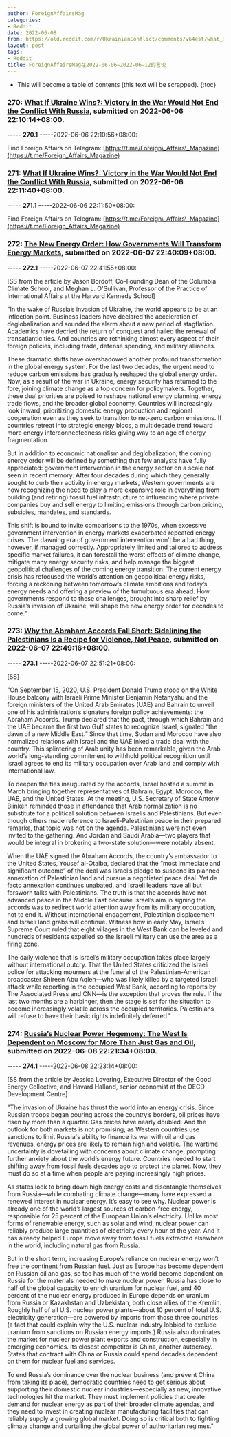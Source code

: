 ```yaml
---
author: ForeignAffairsMag
categories:
- Reddit
date: 2022-06-08
from: https://old.reddit.com/r/UkrainianConflict/comments/v64est/what_if_ukraine_wins_victory_in_the_war_would_not/
layout: post
tags:
- Reddit
title: ForeignAffairsMag在2022-06-06~2022-06-12的言论
---
```


* This will become a table of contents (this text will be scrapped).
{:toc}

### 270: [What If Ukraine Wins?: Victory in the War Would Not End the Conflict With Russia](https://old.reddit.com/r/UkrainianConflict/comments/v64est/what_if_ukraine_wins_victory_in_the_war_would_not/), submitted on 2022-06-06 22:10:14+08:00.

----- __270.1__ -----2022-06-06 22:10:56+08:00:

Find Foreign Affairs on Telegram: [https://t.me/Foreign\_Affairs\_Magazine](https://t.me/Foreign_Affairs_Magazine)

### 271: [What If Ukraine Wins?: Victory in the War Would Not End the Conflict With Russia](https://old.reddit.com/r/RussiaUkraineWar2022/comments/v64fwn/what_if_ukraine_wins_victory_in_the_war_would_not/), submitted on 2022-06-06 22:11:40+08:00.

----- __271.1__ -----2022-06-06 22:11:50+08:00:

Find Foreign Affairs on Telegram: [https://t.me/Foreign\_Affairs\_Magazine](https://t.me/Foreign_Affairs_Magazine)

### 272: [The New Energy Order: How Governments Will Transform Energy Markets](https://old.reddit.com/r/geopolitics/comments/v6xh36/the_new_energy_order_how_governments_will/), submitted on 2022-06-07 22:40:09+08:00.

----- __272.1__ -----2022-06-07 22:41:55+08:00:

\[SS from the article by Jason Bordoff, Co-Founding Dean of the Columbia Climate School, and Meghan L. O'Sullivan, Professor of the Practice of International Affairs at the Harvard Kennedy School\]

"In the wake of Russia’s invasion of Ukraine, the world appears to be at an inflection point. Business leaders have declared the acceleration of deglobalization and sounded the alarm about a new period of stagflation. Academics have decried the return of conquest and hailed the renewal of transatlantic ties. And countries are rethinking almost every aspect of their foreign policies, including trade, defense spending, and military alliances.  


These dramatic shifts have overshadowed another profound transformation in the global energy system. For the last two decades, the urgent need to reduce carbon emissions has gradually reshaped the global energy order. Now, as a result of the war in Ukraine, energy security has returned to the fore, joining climate change as a top concern for policymakers. Together, these dual priorities are poised to reshape national energy planning, energy trade flows, and the broader global economy. Countries will increasingly look inward, prioritizing domestic energy production and regional cooperation even as they seek to transition to net-zero carbon emissions. If countries retreat into strategic energy blocs, a multidecade trend toward more energy interconnectedness risks giving way to an age of energy fragmentation.  


But in addition to economic nationalism and deglobalization, the coming energy order will be defined by something that few analysts have fully appreciated: government intervention in the energy sector on a scale not seen in recent memory. After four decades during which they generally sought to curb their activity in energy markets, Western governments are now recognizing the need to play a more expansive role in everything from building (and retiring) fossil fuel infrastructure to influencing where private companies buy and sell energy to limiting emissions through carbon pricing, subsidies, mandates, and standards.

This shift is bound to invite comparisons to the 1970s, when excessive government intervention in energy markets exacerbated repeated energy crises. The dawning era of government intervention won’t be a bad thing, however, if managed correctly. Appropriately limited and tailored to address specific market failures, it can forestall the worst effects of climate change, mitigate many energy security risks, and help manage the biggest geopolitical challenges of the coming energy transition. The current energy crisis has refocused the world’s attention on geopolitical energy risks, forcing a reckoning between tomorrow’s climate ambitions and today’s energy needs and offering a preview of the tumultuous era ahead. How governments respond to these challenges, brought into sharp relief by Russia’s invasion of Ukraine, will shape the new energy order for decades to come."

### 273: [Why the Abraham Accords Fall Short: Sidelining the Palestinians Is a Recipe for Violence, Not Peace](https://old.reddit.com/r/TrueReddit/comments/v6xpyf/why_the_abraham_accords_fall_short_sidelining_the/), submitted on 2022-06-07 22:49:16+08:00.

----- __273.1__ -----2022-06-07 22:51:21+08:00:

\[SS\]

"On September 15, 2020, U.S. President Donald Trump stood on the White House balcony with Israeli Prime Minister Benjamin Netanyahu and the foreign ministers of the United Arab Emirates (UAE) and Bahrain to unveil one of his administration’s signature foreign policy achievements: the Abraham Accords. Trump declared that the pact, through which Bahrain and the UAE became the first two Gulf states to recognize Israel, signaled “the dawn of a new Middle East.” Since that time, Sudan and Morocco have also normalized relations with Israel and the UAE inked a trade deal with the country. This splintering of Arab unity has been remarkable, given the Arab world’s long-standing commitment to withhold political recognition until Israel agrees to end its military occupation over Arab land and comply with international law.  


To deepen the ties inaugurated by the accords, Israel hosted a summit in March bringing together representatives of Bahrain, Egypt, Morocco, the UAE, and the United States. At the meeting, U.S. Secretary of State Antony Blinken reminded those in attendance that Arab normalization is no substitute for a political solution between Israelis and Palestinians. But even though others made reference to Israeli-Palestinian peace in their prepared remarks, that topic was not on the agenda. Palestinians were not even invited to the gathering. And Jordan and Saudi Arabia—two players that would be integral in brokering a two-state solution—were notably absent.  


When the UAE signed the Abraham Accords, the country’s ambassador to the United States, Yousef al-Otaiba, declared that the “most immediate and significant outcome” of the deal was Israel’s pledge to suspend its planned annexation of Palestinian land and pursue a negotiated peace deal. Yet de facto annexation continues unabated, and Israeli leaders have all but forsworn talks with Palestinians. The truth is that the accords have not advanced peace in the Middle East because Israel’s aim in signing the accords was to redirect world attention away from its military occupation, not to end it. Without international engagement, Palestinian displacement and Israeli land grabs will continue. Witness how in early May, Israel’s Supreme Court ruled that eight villages in the West Bank can be leveled and hundreds of residents expelled so the Israeli military can use the area as a firing zone.  


The daily violence that is Israel’s military occupation takes place largely without international outcry. That the United States criticized the Israeli police for attacking mourners at the funeral of the Palestinian-American broadcaster Shireen Abu Aqleh—who was likely killed by a targeted Israeli attack while reporting in the occupied West Bank, according to reports by The Associated Press and CNN—is the exception that proves the rule. If the last two months are a harbinger, then the stage is set for the situation to become increasingly volatile across the occupied territories. Palestinians will refuse to have their basic rights indefinitely deferred."

### 274: [Russia’s Nuclear Power Hegemony: The West Is Dependent on Moscow for More Than Just Gas and Oil](https://old.reddit.com/r/TrueReddit/comments/v7qs8m/russias_nuclear_power_hegemony_the_west_is/), submitted on 2022-06-08 22:21:34+08:00.

----- __274.1__ -----2022-06-08 22:23:14+08:00:

\[SS from the article by Jessica Lovering, Executive Director of the Good Energy Collective, and Havard Halland, senior economist at the OECD Development Centre\]

"The invasion of Ukraine has thrust the world into an energy crisis. Since Russian troops began pouring across the country’s borders, oil prices have risen by more than a quarter. Gas prices have nearly doubled. And the outlook for both markets is not promising; as Western countries use sanctions to limit Russia's ability to finance its war with oil and gas revenues, energy prices are likely to remain high and volatile. The wartime uncertainty is dovetailing with concerns about climate change, prompting further anxiety about the world’s energy future. Countries needed to start shifting away from fossil fuels decades ago to protect the planet. Now, they must do so at a time when people are paying increasingly high prices.  


As states look to bring down high energy costs and disentangle themselves from Russia—while combating climate change—many have expressed a renewed interest in nuclear energy. It’s easy to see why. Nuclear power is already one of the world’s largest sources of carbon-free energy, responsible for 25 percent of the European Union’s electricity. Unlike most forms of renewable energy, such as solar and wind, nuclear power can reliably produce large quantities of electricity every hour of the year. And it has already helped Europe move away from fossil fuels extracted elsewhere in the world, including natural gas from Russia.  


But in the short term, increasing Europe’s reliance on nuclear energy won’t free the continent from Russian fuel. Just as Europe has become dependent on Russian oil and gas, so too has much of the world become dependent on Russia for the materials needed to make nuclear power. Russia has close to half of the global capacity to enrich uranium for nuclear fuel, and 40 percent of the nuclear energy produced in Europe depends on uranium from Russia or Kazakhstan and Uzbekistan, both close allies of the Kremlin. Roughly half of all U.S. nuclear power plants—about 10 percent of total U.S. electricity generation—are powered by imports from those three countries (a fact that could explain why the U.S. nuclear industry lobbied to exclude uranium from sanctions on Russian energy imports.) Russia also dominates the market for nuclear power plant exports and construction, especially in emerging economies. Its closest competitor is China, another autocracy. States that contract with China or Russia could spend decades dependent on them for nuclear fuel and services.  


To end Russia’s dominance over the nuclear business (and prevent China from taking its place), democratic countries need to get serious about supporting their domestic nuclear industries—especially as new, innovative technologies hit the market. They must implement policies that create demand for nuclear energy as part of their broader climate agendas, and they need to invest in creating nuclear manufacturing facilities that can reliably supply a growing global market. Doing so is critical both to fighting climate change and curtailing the global power of authoritarian regimes."

